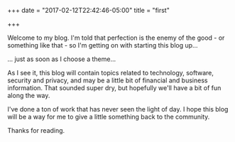 +++
date = "2017-02-12T22:42:46-05:00"
title = "first"

+++

Welcome to my blog. I'm told that perfection is the enemy of the
good - or something like that - so I'm getting on with starting this
blog up...

... just as soon as I choose a theme...

As I see it, this blog will contain topics related to technology,
software, security and privacy, and may be a little bit of financial
and business information. That sounded super dry, but hopefully
we'll have a bit of fun along the way.

I've done a ton of work that has never seen the light of day. I hope
this blog will be a way for me to give a little something back to the
community.

Thanks for reading.
